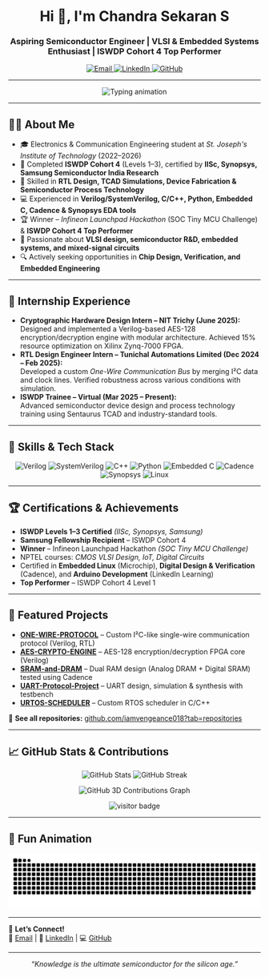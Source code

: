 <h1 align="center">Hi 👋, I'm Chandra Sekaran S</h1>
<h3 align="center">Aspiring Semiconductor Engineer | VLSI & Embedded Systems Enthusiast | ISWDP Cohort 4 Top Performer</h3>

<p align="center">
  <a href="mailto:scsvr2004@gmail.com">
    <img src="https://img.shields.io/badge/Email-scsvr2004%40gmail.com-red?style=for-the-badge&logo=gmail&logoColor=white" alt="Email"/>
  </a>
  <a href="https://www.linkedin.com/in/chandra-sekaran-s-1b44b3255/">
    <img src="https://img.shields.io/badge/LinkedIn-Chandra%20Sekaran%20S-blue?style=for-the-badge&logo=linkedin" alt="LinkedIn"/>
  </a>
  <a href="https://github.com/iamvengeance018">
    <img src="https://img.shields.io/badge/GitHub-iamvengeance018-black?style=for-the-badge&logo=github" alt="GitHub"/>
  </a>
</p>

---

<p align="center">
  <img src="https://readme-typing-svg.demolab.com?font=Fira+Code&size=24&pause=1000&color=007ACC&width=600&lines=Passionate+about+VLSI+and+Semiconductor+Design;Open+to+Exciting+Opportunities;Let's+Innovate+Together%21" alt="Typing animation" />
</p>

---

## 👨‍💻 About Me
- 🎓 Electronics & Communication Engineering student at *St. Joseph's Institute of Technology* (2022–2026)  
- 🚀 Completed **ISWDP Cohort 4** (Levels 1–3), certified by **IISc, Synopsys, Samsung Semiconductor India Research**  
- 🔧 Skilled in **RTL Design, TCAD Simulations, Device Fabrication & Semiconductor Process Technology**  
- 💻 Experienced in **Verilog/SystemVerilog, C/C++, Python, Embedded C, Cadence & Synopsys EDA tools**  
- 🏆 Winner – *Infineon Launchpad Hackathon* (SOC Tiny MCU Challenge) & **ISWDP Cohort 4 Top Performer**  
- 🌱 Passionate about **VLSI design, semiconductor R&D, embedded systems, and mixed-signal circuits**  
- 🔍 Actively seeking opportunities in **Chip Design, Verification, and Embedded Engineering**  

---

## 💼 Internship Experience
- **Cryptographic Hardware Design Intern – NIT Trichy (June 2025):**  
  Designed and implemented a Verilog-based AES-128 encryption/decryption engine with modular architecture. Achieved 15% resource optimization on Xilinx Zynq-7000 FPGA.  
- **RTL Design Engineer Intern – Tunichal Automations Limited (Dec 2024 – Feb 2025):**  
  Developed a custom *One-Wire Communication Bus* by merging I²C data and clock lines. Verified robustness across various conditions with simulation.  
- **ISWDP Trainee – Virtual (Mar 2025 – Present):**  
  Advanced semiconductor device design and process technology training using Sentaurus TCAD and industry-standard tools.  

---

## 🚀 Skills & Tech Stack
<p align="center">
  <img src="https://img.shields.io/badge/Verilog-FF3B00?style=for-the-badge&logo=verilog&logoColor=white" alt="Verilog" />
  <img src="https://img.shields.io/badge/SystemVerilog-FF9800?style=for-the-badge&logoColor=white" alt="SystemVerilog" />
  <img src="https://img.shields.io/badge/C++-00599C?style=for-the-badge&logo=cplusplus" alt="C++" />
  <img src="https://img.shields.io/badge/Python-FFD43B?style=for-the-badge&logo=python&logoColor=blue" alt="Python" />
  <img src="https://img.shields.io/badge/Embedded%20C-7A1C00?style=for-the-badge" alt="Embedded C" />
  <img src="https://img.shields.io/badge/Cadence-FF9A00?style=for-the-badge" alt="Cadence" />
  <img src="https://img.shields.io/badge/Synopsys-0094FF?style=for-the-badge" alt="Synopsys" />
  <img src="https://img.shields.io/badge/Linux-FCC624?style=for-the-badge&logo=linux&logoColor=black" alt="Linux" />
</p>

---

## 🏆 Certifications & Achievements
- **ISWDP Levels 1–3 Certified** *(IISc, Synopsys, Samsung)*  
- **Samsung Fellowship Recipient** – ISWDP Cohort 4  
- **Winner** – Infineon Launchpad Hackathon *(SOC Tiny MCU Challenge)*  
- NPTEL courses: *CMOS VLSI Design, IoT, Digital Circuits*  
- Certified in **Embedded Linux** (Microchip), **Digital Design & Verification** (Cadence), and **Arduino Development** (LinkedIn Learning)  
- **Top Performer** – ISWDP Cohort 4 Level 1  

---

## 📂 Featured Projects
- [**ONE-WIRE-PROTOCOL**](https://github.com/iamvengeance018/ONE-WIRE-PROTOCOL) – Custom I²C-like single-wire communication protocol (Verilog, RTL)  
- [**AES-CRYPTO-ENGINE**](https://github.com/iamvengeance018/AES-CRYPTO-ENGINE) – AES-128 encryption/decryption FPGA core (Verilog)  
- [**SRAM-and-DRAM**](https://github.com/iamvengeance018/SRAM-and-DRAM) – Dual RAM design (Analog DRAM + Digital SRAM) tested using Cadence  
- [**UART-Protocol-Project**](https://github.com/iamvengeance018/UART-Protocol-Project) – UART design, simulation & synthesis with testbench  
- [**URTOS-SCHEDULER**](https://github.com/iamvengeance018/URTOS-SCHEDULER) – Custom RTOS scheduler in C/C++  

📌 **See all repositories:** [github.com/iamvengeance018?tab=repositories](https://github.com/iamvengeance018?tab=repositories)

---

## 📈 GitHub Stats & Contributions

<p align="center">
  <img height="170" src="https://github-readme-stats.vercel.app/api?username=iamvengeance018&show_icons=true&theme=tokyonight&hide_border=true" alt="GitHub Stats" />
  <img height="170" src="https://github-readme-streak-stats.herokuapp.com/?user=iamvengeance018&theme=tokyonight&hide_border=true" alt="GitHub Streak"/>
</p>

<p align="center">
  <img alt="GitHub 3D Contributions Graph" src="https://github-profile-trophy.vercel.app/?username=iamvengeance018&theme=tokyonight&no-bg=true" width="400" />
</p>

<p align="center">
  <img src="https://visitor-badge.glitch.me/badge?page_id=iamvengeance018.iamvengeance018" alt="visitor badge" />
</p>

---

## 🐍 Fun Animation
<p align="center">
  <img src="https://github.com/Platane/snk/raw/output/github-contribution-grid-snake.svg" alt="snake animation" />
</p>

---

💬 **Let’s Connect!**  
📧 [Email](mailto:scsvr2004@gmail.com) | 🔗 [LinkedIn](https://www.linkedin.com/in/chandra-sekaran-s-1b44b3255/) | 💻 [GitHub](https://github.com/iamvengeance018)

---

<p align="center"><em>“Knowledge is the ultimate semiconductor for the silicon age.”</em></p>
